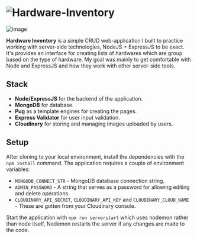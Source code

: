 # ![Hardware-Inventory](https://hardware-inventory-production.up.railway.app/hardware_types)

![image](https://github.com/TruePadawan/Hardware-Inventory/assets/71678062/7b8d2fbb-ec39-43e3-b788-b481cdb42bba)

**Hardware Inventory** is a simple CRUD web-application I built to practice working with server-side technologies, NodeJS + ExpressJS to be exact.  
It's provides an interface for creating lists of hardwares which are group based on the type of hardware. My goal was mainly to get comfortable with Node and ExpressJS and how they work with other server-side tools.

## Stack

- **Node/ExpressJS** for the backend of the application.
- **MongoDB** for database.
- **Pug** as a template engines for creating the pages.
- **Express Validator** for user input validation.
- **Cloudinary** for storing and managing images uploaded by users.

## Setup

After cloning to your local environment, install the dependencies with the `npm install` command.
The application requires a couple of environment variables:

- `MONGODB_CONNECT_STR` - MongoDB database connection string.
- `ADMIN_PASSWORD` - A string that serves as a password for allowing editing and delete operations.
- `CLOUDINARY_API_SECRET`, `CLOUDINARY_API_KEY` and `CLOUDINARY_CLOUD_NAME` - These are gotten from your Cloudinary console.

Start the application with `npm run serverstart` which uses nodemon rather than node itself, Nodemon restarts the server if any changes are made to the code.
